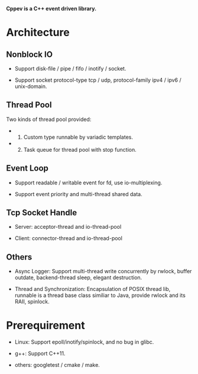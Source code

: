 **Cppev is a C++ event driven library.**

# Architecture

## Nonblock IO

* Support disk-file / pipe / fifo / inotify / socket.

* Support socket protocol-type tcp / udp, protocol-family ipv4 / ipv6 / unix-domain.

## Thread Pool

Two kinds of thread pool provided:

* 1) Custom type runnable by variadic templates.

* 2) Task queue for thread pool with stop function.

## Event Loop

* Support readable / writable event for fd, use io-multiplexing.

* Support event priority and multi-thread shared data.

## Tcp Socket Handle

* Server: acceptor-thread and io-thread-pool

* Client: connector-thread and io-thread-pool

## Others

* Async Logger: Support multi-thread write concurrently by rwlock, buffer outdate, backend-thread sleep, elegant destruction.

* Thread and Synchronization: Encapsulation of POSIX thread lib, runnable is a thread base class similiar to Java, provide rwlock and its RAII, spinlock.

# Prerequirement

* Linux: Support epoll/inotify/spinlock, and no bug in glibc.

* g++: Support C++11.

* others: googletest / cmake / make.
